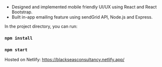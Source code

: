 
- Designed and implemented mobile friendly UI/UX using React and React Bootstrap.
- Built in-app emailing feature using sendGrid API, Node.js and Express.

In the project directory, you can run:

### `npm install`

### `npm start`

Hosted on Netlify: https://blackseasconsultancy.netlify.app/
